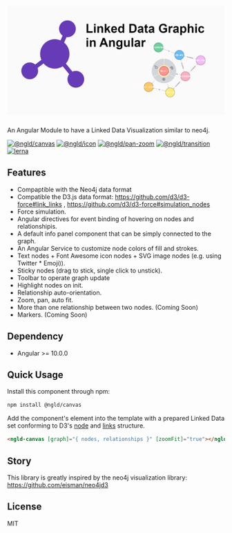 # ![Linked Data Graphic](https://raw.githubusercontent.com/chigix/linked-data-graphic/master/projects/doc-app/src/assets/repository-open-graph.png)

An Angular Module to have a Linked Data Visualization similar to neo4j.

[![@ngld/canvas](https://img.shields.io/npm/v/@ngld/canvas.svg?logo=npm&logoColor=fff&label=@ngld/canvas&color=limegreen)](https://www.npmjs.com/package/@ngld/canvas)
[![@ngld/icon](https://img.shields.io/npm/v/@ngld/icon.svg?logo=npm&logoColor=fff&label=@ngld/icon&color=limegreen)](https://www.npmjs.com/package/@ngld/icon)
[![@ngld/pan-zoom](https://img.shields.io/npm/v/@ngld/pan-zoom.svg?logo=npm&logoColor=fff&label=@ngld/pan-zoom&color=limegreen)](https://www.npmjs.com/package/@ngld/pan-zoom)
[![@ngld/transition](https://img.shields.io/npm/v/@ngld/transition.svg?logo=npm&logoColor=fff&label=@ngld/transition&color=limegreen)](https://www.npmjs.com/package/@ngld/transition)
[![lerna](https://img.shields.io/badge/maintained%20with-lerna-cc00ff.svg)](https://lernajs.io/)

## Features

* Compaptible with the Neo4j data format
* Compatible the D3.js data format: https://github.com/d3/d3-force#link_links , https://github.com/d3/d3-force#simulation_nodes
* Force simulation.
* Angular directives for event binding of hovering on nodes and relationshipis.
* A default info panel component that can be simply connected to the graph.
* An Angular Service to customize node colors of fill and strokes.
* Text nodes + Font Awesome icon nodes + SVG image nodes (e.g. using Twitter * Emoji)).
* Sticky nodes (drag to stick, single click to unstick).
* Toolbar to operate graph update
* Highlight nodes on init.
* Relationship auto-orientation.
* Zoom, pan, auto fit.
* More than one relationship between two nodes. (Coming Soon)
* Markers. (Coming Soon)

## Dependency

* Angular >= 10.0.0

## Quick Usage

Install this component through npm:

```bash
npm install @ngld/canvas
```

Add the component's element into the template with a prepared Linked Data set
conforming to D3's [node](https://github.com/d3/d3-force#simulation_nodes) and
[links](https://github.com/d3/d3-force#link_links) structure.

```html
<ngld-canvas [graph]="{ nodes, relationships }" [zoomFit]="true"></ngld-canvas>
```

## Story

This library is greatly inspired by the neo4j visualization library:
https://github.com/eisman/neo4jd3

## License

MIT
